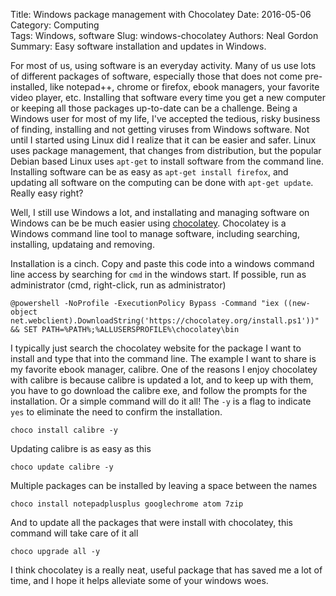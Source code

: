 Title: Windows package management with Chocolatey
Date: 2016-05-06
Category: Computing  
Tags: Windows, software
Slug: windows-chocolatey
Authors: Neal Gordon  
Summary: Easy software installation and updates in Windows.

For most of us, using software is an everyday activity. Many of us use lots of different packages of software, especially those that does not come pre-installed, like notepad++, chrome or firefox, ebook managers, your favorite video player, etc. Installing that software every time you get a new computer or keeping all those packages up-to-date can be a challenge. Being a Windows user for most of my life, I've accepted the tedious, risky business of finding, installing and not getting viruses from Windows software. Not until I started using Linux did I realize that it can be easier and safer. Linux uses package management, that changes from distribution, but the popular Debian based Linux uses ```apt-get``` to install software from the command line. Installing software can be as easy as ```apt-get install firefox```, and updating all software on the computing can be done with ```apt-get update```. Really easy right?

Well, I still use Windows a lot, and installating and managing software on Windows can be be much easier using [chocolatey](https://github.com/chocolatey/choco/wiki). Chocolatey is a Windows command line tool to manage software, including searching, installing, updataing and removing.

Installation is a cinch. Copy and paste this code into a windows command line access by searching for ```cmd``` in the windows start. If possible, run as administrator (cmd, right-click, run as administrator)
```
@powershell -NoProfile -ExecutionPolicy Bypass -Command "iex ((new-object net.webclient).DownloadString('https://chocolatey.org/install.ps1'))" && SET PATH=%PATH%;%ALLUSERSPROFILE%\chocolatey\bin
```

I typically just search the chocolatey website for the package I want to install and type that into the command line. The example I want to share is my favorite ebook manager, calibre. One of the reasons I enjoy chocolatey with calibre is because calibre is updated a lot, and to keep up with them, you have to go download the calibre exe, and follow the prompts for the installation. Or a simple command will do it all! The ```-y``` is a flag to indicate ```yes``` to eliminate the need to confirm the installation.
```
choco install calibre -y
```

Updating calibre is as easy as this
```
choco update calibre -y
```

Multiple packages can be installed by leaving a space between the names
```
choco install notepadplusplus googlechrome atom 7zip
```

And to update all the packages that were install with chocolatey, this command will take care of it all
```
choco upgrade all -y
```

I think chocolatey is a really neat, useful package that has saved me a lot of time, and I hope it helps alleviate some of your windows woes.
